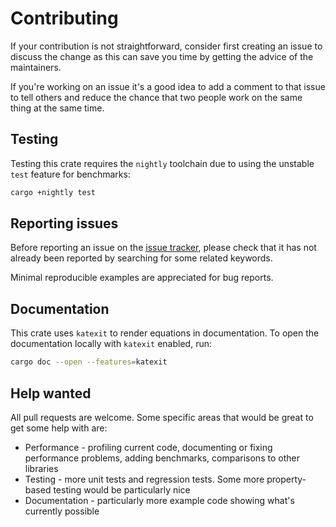 # Contributing

If your contribution is not straightforward, consider first creating an
issue to discuss the change as this can save you time by getting the advice of
the maintainers.

If you're working on an issue it's a good idea to add a comment to that
issue to tell others and reduce the chance that two people work on the same thing
at the same time.

## Testing

Testing this crate requires the `nightly` toolchain due to using the unstable
`test` feature for benchmarks:

```sh
cargo +nightly test
```

## Reporting issues

Before reporting an issue on the [issue
tracker](https://github.com/rust-github/template/issues), please check that it
has not already been reported by searching for some related keywords.

Minimal reproducible examples are appreciated for bug reports.

## Documentation

This crate uses `katexit` to render equations in documentation.
To open the documentation locally with `katexit` enabled, run:

```sh
cargo doc --open --features=katexit
```

## Help wanted

All pull requests are welcome. Some specific areas that would be great to
get some help with are:

- Performance - profiling current code, documenting or fixing performance
  problems, adding benchmarks, comparisons to other libraries
- Testing - more unit tests and regression tests. Some more property-based
  testing would be particularly nice
- Documentation - particularly more example code showing what's currently
  possible

